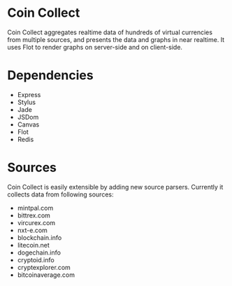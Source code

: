 Coin Collect
===

Coin Collect aggregates realtime data of hundreds of virtual currencies from multiple sources, and presents the data and graphs in near realtime. It uses Flot to render graphs on server-side and on client-side.

Dependencies
===

- Express
- Stylus
- Jade
- JSDom
- Canvas
- Flot
- Redis

Sources
===

Coin Collect is easily extensible by adding new source parsers. Currently it collects data from following sources:

- mintpal.com
- bittrex.com
- vircurex.com
- nxt-e.com
- blockchain.info
- litecoin.net
- dogechain.info
- cryptoid.info
- cryptexplorer.com
- bitcoinaverage.com


